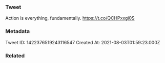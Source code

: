 ### Tweet
Action is everything, fundamentally. https://t.co/QCHPxxgi0S

### Metadata
Tweet ID: 1422376519243116547
Created At: 2021-08-03T01:59:23.000Z

### Related

